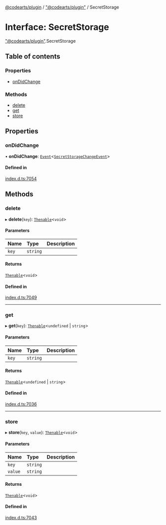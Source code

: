 [@codearts/plugin](../README.md) / ["@codearts/plugin"](../modules/_codearts_plugin_.md) / SecretStorage

# Interface: SecretStorage

["@codearts/plugin"](../modules/_codearts_plugin_.md).SecretStorage

## Table of contents

### Properties

- [onDidChange](codearts_plugin_.SecretStorage.md#ondidchange)

### Methods

- [delete](codearts_plugin_.SecretStorage.md#delete)
- [get](codearts_plugin_.SecretStorage.md#get)
- [store](codearts_plugin_.SecretStorage.md#store)

## Properties

### onDidChange

• **onDidChange**: [`Event`](codearts_plugin_.Event.md)<[`SecretStorageChangeEvent`](codearts_plugin_.SecretStorageChangeEvent.md)\>

#### Defined in

[index.d.ts:7054](https://github.com/huaweicloud/cloudide-plugin-api/blob/b58031b/index.d.ts#L7054)

## Methods

### delete

▸ **delete**(`key`): [`Thenable`](Thenable.md)<`void`\>

#### Parameters

| Name | Type | Description |
| :------ | :------ | :------ |
| `key` | `string` |  |

#### Returns

[`Thenable`](Thenable.md)<`void`\>

#### Defined in

[index.d.ts:7049](https://github.com/huaweicloud/cloudide-plugin-api/blob/b58031b/index.d.ts#L7049)

___

### get

▸ **get**(`key`): [`Thenable`](Thenable.md)<`undefined` \| `string`\>

#### Parameters

| Name | Type | Description |
| :------ | :------ | :------ |
| `key` | `string` |  |

#### Returns

[`Thenable`](Thenable.md)<`undefined` \| `string`\>

#### Defined in

[index.d.ts:7036](https://github.com/huaweicloud/cloudide-plugin-api/blob/b58031b/index.d.ts#L7036)

___

### store

▸ **store**(`key`, `value`): [`Thenable`](Thenable.md)<`void`\>

#### Parameters

| Name | Type | Description |
| :------ | :------ | :------ |
| `key` | `string` |  |
| `value` | `string` |  |

#### Returns

[`Thenable`](Thenable.md)<`void`\>

#### Defined in

[index.d.ts:7043](https://github.com/huaweicloud/cloudide-plugin-api/blob/b58031b/index.d.ts#L7043)
